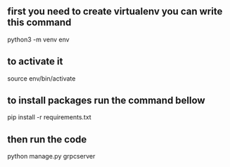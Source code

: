 ## first you need to create virtualenv you can write this command

python3 -m venv env

## to activate it

source env/bin/activate

## to install packages run the command bellow

pip install -r requirements.txt

## then run the code
python manage.py grpcserver
